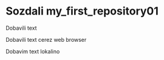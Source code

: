 ﻿# Sozdali my_first_repository01

Dobavili text

Dobavili text cerez web browser

Dobavim text lokalino